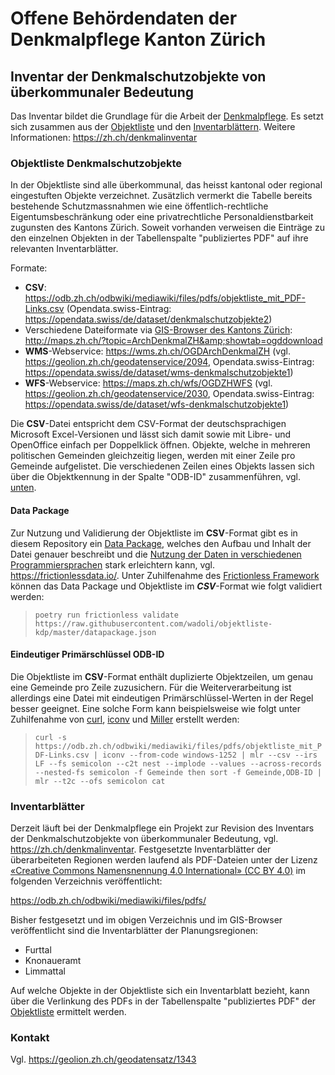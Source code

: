 # Offene Behördendaten der Denkmalpflege Kanton Zürich

## Inventar der Denkmalschutzobjekte von überkommunaler Bedeutung

Das Inventar bildet die Grundlage für die Arbeit der [Denkmalpflege](https://zh.ch/denkmalpflege). Es setzt sich zusammen aus der [Objektliste](#objektliste-denkmalschutzobjekte) und den [Inventarblättern](#inventarblätter). Weitere Informationen: https://zh.ch/denkmalinventar

### Objektliste Denkmalschutzobjekte

In der Objektliste sind alle überkommunal, das heisst kantonal oder regional eingestuften Objekte verzeichnet. Zusätzlich vermerkt die Tabelle bereits bestehende Schutzmassnahmen wie eine öffentlich-rechtliche Eigentumsbeschränkung oder eine privatrechtliche Personaldienstbarkeit zugunsten des Kantons Zürich. Soweit vorhanden verweisen die Einträge zu den einzelnen Objekten in der Tabellenspalte "publiziertes PDF" auf ihre relevanten Inventarblätter.

Formate:
* **CSV**: https://odb.zh.ch/odbwiki/mediawiki/files/pdfs/objektliste_mit_PDF-Links.csv (Opendata.swiss-Eintrag: https://opendata.swiss/de/dataset/denkmalschutzobjekte2)
* Verschiedene Dateiformate via [GIS-Browser des Kantons Zürich](https://maps.zh.ch): http://maps.zh.ch/?topic=ArchDenkmalZH&amp;showtab=ogddownload
* **WMS**-Webservice: https://wms.zh.ch/OGDArchDenkmalZH (vgl. https://geolion.zh.ch/geodatenservice/2094, Opendata.swiss-Eintrag: https://opendata.swiss/de/dataset/wms-denkmalschutzobjekte1)
 * **WFS**-Webservice: https://maps.zh.ch/wfs/OGDZHWFS (vgl. https://geolion.zh.ch/geodatenservice/2030, Opendata.swiss-Eintrag: https://opendata.swiss/de/dataset/wfs-denkmalschutzobjekte1)

Die **CSV**-Datei entspricht dem CSV-Format der deutschsprachigen Microsoft Excel-Versionen und lässt sich damit sowie mit Libre- und OpenOffice einfach per Doppelklick öffnen. Objekte, welche in mehreren politischen Gemeinden gleichzeitig liegen, werden mit einer Zeile pro Gemeinde aufgelistet. Die verschiedenen Zeilen eines Objekts lassen sich über die Objektkennung in der Spalte "ODB-ID" zusammenführen, vgl. [unten](#eindeutiger-primärschlüssel-odb-id).

#### Data Package

Zur Nutzung und Validierung der Objektliste im **CSV**-Format gibt es in diesem Repository ein [Data Package](datapackage.json), welches den Aufbau und Inhalt der Datei genauer beschreibt und die [Nutzung der Daten in verschiedenen Programmiersprachen](https://frictionlessdata.io/tooling/libraries/#data-package) stark erleichtern kann, vgl. https://frictionlessdata.io/. Unter Zuhilfenahme des [Frictionless Framework](https://github.com/frictionlessdata/frictionless-py) können das Data Package und Objektliste im ***CSV***-Format wie folgt validiert werden:

>```poetry run frictionless validate https://raw.githubusercontent.com/wadoli/objektliste-kdp/master/datapackage.json```

#### Eindeutiger Primärschlüssel ODB-ID

Die Objektliste im **CSV**-Format enthält duplizierte Objektzeilen, um genau eine Gemeinde pro Zeile zuzusichern. Für die Weiterverarbeitung ist allerdings eine Datei mit eindeutigen Primärschlüssel-Werten in der Regel besser geeignet. Eine solche Form kann beispielsweise wie folgt unter Zuhilfenahme von [curl](https://github.com/curl/curl), [iconv](https://www.gnu.org/software/libiconv/) und [Miller](https://github.com/johnkerl/miller) erstellt werden:

>```curl -s https://odb.zh.ch/odbwiki/mediawiki/files/pdfs/objektliste_mit_PDF-Links.csv | iconv --from-code windows-1252 | mlr --csv --irs LF --fs semicolon --c2t nest --implode --values --across-records --nested-fs semicolon -f Gemeinde then sort -f Gemeinde,ODB-ID | mlr --t2c --ofs semicolon cat```

### Inventarblätter

Derzeit läuft bei der Denkmalpflege ein Projekt zur Revision des Inventars der Denkmalschutzobjekte von überkommunaler Bedeutung, vgl. https://zh.ch/denkmalinventar. Festgesetzte Inventarblätter der überarbeiteten Regionen werden laufend als PDF-Dateien unter der Lizenz [«Creative Commons Namensnennung 4.0 International» (CC BY 4.0)](https://creativecommons.org/licenses/by/4.0/deed.de) im folgenden Verzeichnis veröffentlicht:

https://odb.zh.ch/odbwiki/mediawiki/files/pdfs/

Bisher festgesetzt und im obigen Verzeichnis und im GIS-Browser veröffentlicht sind die Inventarblätter der Planungsregionen:

* Furttal
* Knonaueramt
* Limmattal

Auf welche Objekte in der Objektliste sich ein Inventarblatt bezieht, kann über die Verlinkung des PDFs in der Tabellenspalte "publiziertes PDF"  der [Objektliste](#objektliste-denkmalschutzobjekte) ermittelt werden.

### Kontakt

Vgl. https://geolion.zh.ch/geodatensatz/1343
